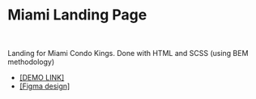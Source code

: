 <h1>Miami Landing Page</h1>
<br>
<p>
Landing for Miami Condo Kings. Done with HTML and SCSS (using BEM methodology)
</p>

  <ul>
  <li><a href="https://severusowl.github.io/layout-miami/">[DEMO LINK]</a></li>
  <li><a href="https://www.figma.com/file/nHz8bflIwJaWP3P99vKTH5/miami_home_new?node-id=16033%3A3">[Figma design]</a></li>
</ul>
